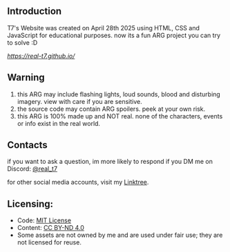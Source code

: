 ## Introduction
T7's Website was created on April 28th 2025 using HTML, CSS and JavaScript for educational purposes. now its a fun ARG project you can try to solve :D

*https://real-t7.github.io/*

## Warning
1. this ARG may include flashing lights, loud sounds, blood and disturbing imagery. view with care if you are sensitive.
2. the source code may contain ARG spoilers. peek at your own risk.
3. this ARG is 100% made up and NOT real. none of the characters, events or info exist in the real world.

## Contacts
if you want to ask a question, im more likely to respond if you DM me on Discord: [@real_t7](https://discordapp.com/users/878845118369636433)

for other social media accounts, visit my [Linktree](https://linktr.ee/TheReal_T7/).

## Licensing:
- Code: [MIT License](./LICENSE)
- Content: [CC BY-ND 4.0](https://creativecommons.org/licenses/by-nd/4.0/)
- Some assets are not owned by me and are used under fair use; they are not licensed for reuse.